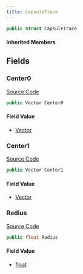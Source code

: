 ```yaml
---
title: CapsuleTrace
---
```


```csharp
public struct CapsuleTrace
```

#### Inherited Members

## Fields

### Center0

[Source Code](https://github.com/swiftly-solution/swiftlys2/blob/main/managed/src/SwiftlyS2.Shared/Natives/Structs/Ray_t.cs#L30)

```csharp
public Vector Center0
```

#### Field Value

- [Vector](/docs/api/shared/natives/vector)

### Center1

[Source Code](https://github.com/swiftly-solution/swiftlys2/blob/main/managed/src/SwiftlyS2.Shared/Natives/Structs/Ray_t.cs#L31)

```csharp
public Vector Center1
```

#### Field Value

- [Vector](/docs/api/shared/natives/vector)

### Radius

[Source Code](https://github.com/swiftly-solution/swiftlys2/blob/main/managed/src/SwiftlyS2.Shared/Natives/Structs/Ray_t.cs#L32)

```csharp
public float Radius
```

#### Field Value

- [float](https://learn.microsoft.com/dotnet/api/system.single)

